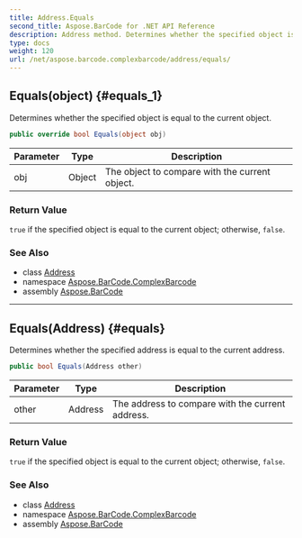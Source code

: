```yaml
---
title: Address.Equals
second_title: Aspose.BarCode for .NET API Reference
description: Address method. Determines whether the specified object is equal to the current object
type: docs
weight: 120
url: /net/aspose.barcode.complexbarcode/address/equals/
---
```

## Equals(object) {#equals_1}

Determines whether the specified object is equal to the current object.

```csharp
public override bool Equals(object obj)
```

| Parameter | Type | Description |
| --- | --- | --- |
| obj | Object | The object to compare with the current object. |

### Return Value

`true` if the specified object is equal to the current object; otherwise, `false`.

### See Also

* class [Address](../)
* namespace [Aspose.BarCode.ComplexBarcode](../../../aspose.barcode.complexbarcode/)
* assembly [Aspose.BarCode](../../../)

---

## Equals(Address) {#equals}

Determines whether the specified address is equal to the current address.

```csharp
public bool Equals(Address other)
```

| Parameter | Type | Description |
| --- | --- | --- |
| other | Address | The address to compare with the current address. |

### Return Value

`true` if the specified object is equal to the current object; otherwise, `false`.

### See Also

* class [Address](../)
* namespace [Aspose.BarCode.ComplexBarcode](../../../aspose.barcode.complexbarcode/)
* assembly [Aspose.BarCode](../../../)


